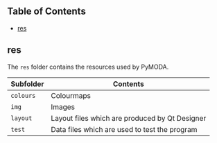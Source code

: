 <!-- START doctoc generated TOC please keep comment here to allow auto update -->
<!-- DON'T EDIT THIS SECTION, INSTEAD RE-RUN doctoc TO UPDATE -->
## Table of Contents

- [res](#res)

<!-- END doctoc generated TOC please keep comment here to allow auto update -->

## res

The `res` folder contains the resources used by PyMODA.

| Subfolder | Contents |
| ----- | ----- |
| `colours` | Colourmaps | 
| `img` | Images | 
| `layout` | Layout files which are produced by Qt Designer | 
| `test` | Data files which are used to test the program | 